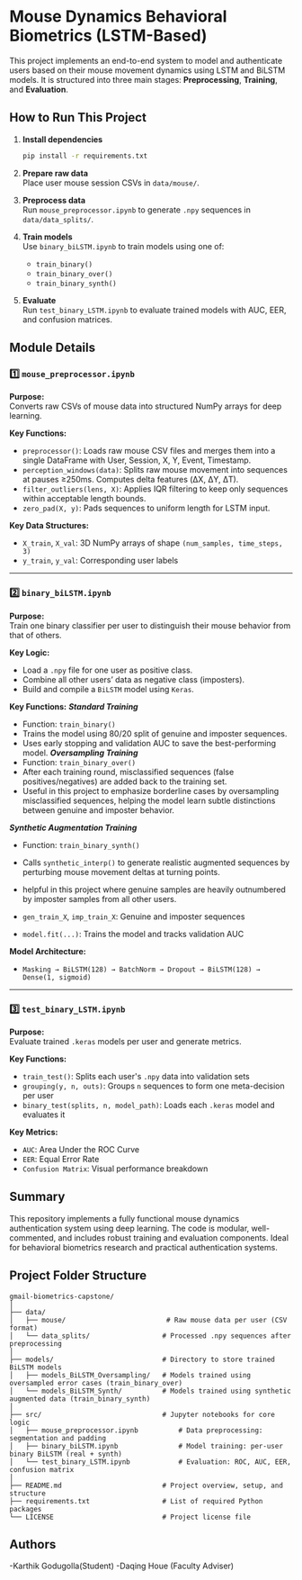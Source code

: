 
# Mouse Dynamics Behavioral Biometrics (LSTM-Based)

This project implements an end-to-end system to model and authenticate users based on their mouse movement dynamics using LSTM and BiLSTM models. It is structured into three main stages: **Preprocessing**, **Training**, and **Evaluation**.

## How to Run This Project

1. **Install dependencies**  
   ```bash
   pip install -r requirements.txt
   ```

2. **Prepare raw data**  
   Place user mouse session CSVs in `data/mouse/`.

3. **Preprocess data**  
   Run `mouse_preprocessor.ipynb` to generate `.npy` sequences in `data/data_splits/`.

4. **Train models**  
   Use `binary_biLSTM.ipynb` to train models using one of:
   - `train_binary()`
   - `train_binary_over()`
   - `train_binary_synth()`

5. **Evaluate**  
   Run `test_binary_LSTM.ipynb` to evaluate trained models with AUC, EER, and confusion matrices.

##  Module Details

### 1️⃣ `mouse_preprocessor.ipynb`

**Purpose:**  
Converts raw CSVs of mouse data into structured NumPy arrays for deep learning.

**Key Functions:**
- `preprocessor()`: Loads raw mouse CSV files and merges them into a single DataFrame with User, Session, X, Y, Event, Timestamp.
- `perception_windows(data)`: Splits raw mouse movement into sequences at pauses ≥250ms. Computes delta features (ΔX, ΔY, ΔT).
- `filter_outliers(lens, X)`: Applies IQR filtering to keep only sequences within acceptable length bounds.
- `zero_pad(X, y)`: Pads sequences to uniform length for LSTM input.

**Key Data Structures:**
- `X_train`, `X_val`: 3D NumPy arrays of shape `(num_samples, time_steps, 3)`
- `y_train`, `y_val`: Corresponding user labels

---

### 2️⃣ `binary_biLSTM.ipynb`

**Purpose:**  
Train one binary classifier per user to distinguish their mouse behavior from that of others.

**Key Logic:**
- Load a `.npy` file for one user as positive class.
- Combine all other users’ data as negative class (imposters).
- Build and compile a `BiLSTM` model using `Keras`.

**Key Functions:**
***Standard Training***
- Function: `train_binary()`
- Trains the model using 80/20 split of genuine and imposter sequences.
- Uses early stopping and validation AUC to save the best-performing model.
***Oversampling Training***
- Function: `train_binary_over()`
- After each training round, misclassified sequences (false positives/negatives) are added back to the training set.
- Useful in this project to emphasize borderline cases by oversampling misclassified sequences, helping the model learn subtle distinctions between genuine and imposter behavior.

***Synthetic Augmentation Training***
- Function: `train_binary_synth()`
- Calls `synthetic_interp()` to generate realistic augmented sequences by perturbing mouse movement deltas at turning points.
-  helpful in this project where genuine samples are heavily outnumbered by imposter samples from all other users.

- `gen_train_X`, `imp_train_X`: Genuine and imposter sequences
- `model.fit(...)`: Trains the model and tracks validation AUC


**Model Architecture:**
- `Masking → BiLSTM(128) → BatchNorm → Dropout → BiLSTM(128) → Dense(1, sigmoid)`

---

### 3️⃣ `test_binary_LSTM.ipynb`

**Purpose:**  
Evaluate trained `.keras` models per user and generate metrics.

**Key Functions:**
- `train_test()`: Splits each user's `.npy` data into validation sets
- `grouping(y, n, outs)`: Groups `n` sequences to form one meta-decision per user
- `binary_test(splits, n, model_path)`: Loads each `.keras` model and evaluates it

**Key Metrics:**
- `AUC`: Area Under the ROC Curve
- `EER`: Equal Error Rate
- `Confusion Matrix`: Visual performance breakdown


##  Summary

This repository implements a fully functional mouse dynamics authentication system using deep learning. The code is modular, well-commented, and includes robust training and evaluation components. Ideal for behavioral biometrics research and practical authentication systems.


##  Project Folder Structure

```
gmail-biometrics-capstone/
│
├── data/
│   ├── mouse/                         # Raw mouse data per user (CSV format)
│   └── data_splits/                  # Processed .npy sequences after preprocessing
│
├── models/                           # Directory to store trained BiLSTM models
│   ├── models_BiLSTM_Oversampling/   # Models trained using oversampled error cases (train_binary_over)
│   └── models_BiLSTM_Synth/          # Models trained using synthetic augmented data (train_binary_synth)
│
├── src/                              # Jupyter notebooks for core logic
│   ├── mouse_preprocessor.ipynb          # Data preprocessing: segmentation and padding
│   ├── binary_biLSTM.ipynb               # Model training: per-user binary BiLSTM (real + synth)
│   └── test_binary_LSTM.ipynb            # Evaluation: ROC, AUC, EER, confusion matrix
│
├── README.md                         # Project overview, setup, and structure
├── requirements.txt                  # List of required Python packages
└── LICENSE                           # Project license file
```

##  Authors
-Karthik Godugolla(Student)
-Daqing Houe (Faculty Adviser)



